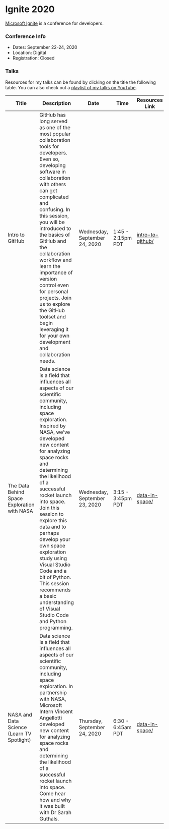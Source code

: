 # Ignite 2020

[Microsoft Ignite](https://www.microsoft.com/en-us/ignite) is a conference for developers.  

### Conference Info
- Dates: September 22-24, 2020
- Location: Digital
- Registration: Closed

### Talks

Resources for my talks can be found by clicking on the title the following table. You can also check out a [playlist of my talks on YouTube](https://www.youtube.com/playlist?list=PLjoGSbuzyErgDID3VNzVpGMZWG0jhBxlH).

| Title | Description | Date | Time | Resources Link | Video |
|-------|-------------|------|------|----------------|-------|
| Intro to GitHub | GitHub has long served as one of the most popular collaboration tools for developers. Even so, developing software in collaboration with others can get complicated and confusing. In this session, you will be introduced to the basics of GitHub and the collaboration workflow and learn the importance of version control even for personal projects. Join us to explore the GitHub toolset and begin leveraging it for your own development and collaboration needs. | Wednesday, September 24, 2020 | 1:45 - 2:15pm PDT | [intro-to-github/](https://github.com/drguthals/talkswithdrg/tree/main/2020/ignite/intro-to-github) | [Watch the Recording](https://myignite.microsoft.com/archives/IG20-LRN163) |
| The Data Behind Space Exploration with NASA | Data science is a field that influences all aspects of our scientific community, including space exploration. Inspired by NASA, we’ve developed new content for analyzing space rocks and determining the likelihood of a successful rocket launch into space. Join this session to explore this data and to perhaps develop your own space exploration study using Visual Studio Code and a bit of Python. This session recommends a basic understanding of Visual Studio Code and Python programming. | Wednesday, September 23, 2020 | 3:15 - 3:45pm PDT | [data-in-space/](https://github.com/drguthals/talkswithdrg/tree/main/2020/ignite/data-in-space) | [Watch the Recording](https://www.youtube.com/watch?v=OQrt766zTVw&list=PLjoGSbuzyErgDID3VNzVpGMZWG0jhBxlH&index=1&t=19s) |
| NASA and Data Science (Learn TV Spotlight) | Data science is a field that influences all aspects of our scientific community, including space exploration. In partnership with NASA, Microsoft Intern Vincent Angellotti developed new content for analyzing space rocks and determining the likelihood of a successful rocket launch into space. Come hear how and why it was built with Dr Sarah Guthals. | Thursday, September 24, 2020 | 6:30 - 6:45am PDT | [data-in-space/](https://github.com/drguthals/talkswithdrg/tree/main/2020/ignite/data-in-space) | [Watch the Recording](https://www.youtube.com/watch?v=evUMRkkDgQ0&list=PLjoGSbuzyEriGHd-8CQSt6FLFnvzE5yfe&index=2&t=35s) |
